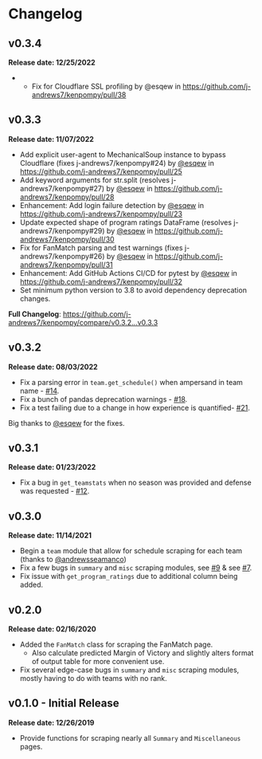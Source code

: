 # Changelog

## v0.3.4

**Release date: 12/25/2022**

 - * Fix for Cloudflare SSL profiling by @esqew in https://github.com/j-andrews7/kenpompy/pull/38

## v0.3.3

**Release date: 11/07/2022**

 - Add explicit user-agent to MechanicalSoup instance to bypass Cloudflare (fixes j-andrews7/kenpompy#24) by [@esqew](https://github.com/esqew) in https://github.com/j-andrews7/kenpompy/pull/25
 - Add keyword arguments for str.split (resolves j-andrews7/kenpompy#27) by [@esqew](https://github.com/esqew) in https://github.com/j-andrews7/kenpompy/pull/28
 - Enhancement: Add login failure detection by [@esqew](https://github.com/esqew) in https://github.com/j-andrews7/kenpompy/pull/23
 - Update expected shape of program ratings DataFrame (resolves j-andrews7/kenpompy#29) by [@esqew](https://github.com/esqew) in https://github.com/j-andrews7/kenpompy/pull/30
 - Fix for FanMatch parsing and test warnings (fixes j-andrews7/kenpompy#26) by [@esqew](https://github.com/esqew) in https://github.com/j-andrews7/kenpompy/pull/31
 - Enhancement: Add GitHub Actions CI/CD for pytest by [@esqew](https://github.com/esqew) in https://github.com/j-andrews7/kenpompy/pull/32
 - Set minimum python version to 3.8 to avoid dependency deprecation changes.


**Full Changelog**: https://github.com/j-andrews7/kenpompy/compare/v0.3.2...v0.3.3

## v0.3.2

**Release date: 08/03/2022**

 - Fix a parsing error in `team.get_schedule()` when ampersand in team name - [#14](https://github.com/j-andrews7/kenpompy/issues/14).
 - Fix a bunch of pandas deprecation warnings - [#18](https://github.com/j-andrews7/kenpompy/issues/18).
 - Fix a test failing due to a change in how experience is quantified- [#21](https://github.com/j-andrews7/kenpompy/issues/21).

Big thanks to [@esqew](https://github.com/esqew) for the fixes.

## v0.3.1

**Release date: 01/23/2022**

 - Fix a bug in `get_teamstats` when no season was provided and defense was requested - [#12](https://github.com/j-andrews7/kenpompy/issues/12).

## v0.3.0

**Release date: 11/14/2021**

 - Begin a `team` module that allow for schedule scraping for each team (thanks to [@andrewsseamanco](https://github.com/andrewseamanco))
 - Fix a few bugs in `summary` and `misc` scraping modules, see [#9](https://github.com/j-andrews7/kenpompy/issues/9) & see [#7](https://github.com/j-andrews7/kenpompy/issues/7).
 - Fix issue with `get_program_ratings` due to additional column being added.

## v0.2.0

**Release date: 02/16/2020**

 - Added the `FanMatch` class for scraping the FanMatch page.
   - Also calculate predicted Margin of Victory and slightly alters format of output table for more convenient use.
 - Fix several edge-case bugs in `summary` and `misc` scraping modules, mostly having to do with teams with no rank.


## v0.1.0 - Initial Release

**Release date: 12/26/2019**

 - Provide functions for scraping nearly all `Summary` and `Miscellaneous` pages.